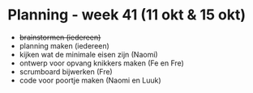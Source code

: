 # Planning - week 41 (11 okt & 15 okt)
- ~~brainstormen (iedereen)~~
- planning maken (iedereen)
- kijken wat de minimale eisen zijn (Naomi)
- ontwerp voor opvang knikkers maken (Fe en Fre)
- scrumboard bijwerken (Fre)
- code voor poortje maken (Naomi en Luuk)
